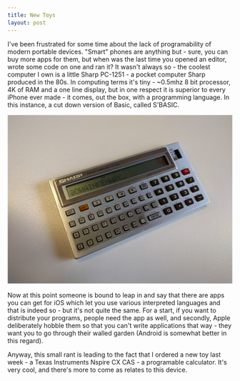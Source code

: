 ```yaml
---
title: New Toys
layout: post
---
```


I've been frustrated for some time about the lack of programability of modern portable devices.  "Smart" phones are anything but - sure, you can buy more apps for them, but when was the last time you opened an editor, wrote some code on one and ran it?  It wasn't always so - the coolest computer I own is a little Sharp PC-1251 - a pocket computer Sharp produced in the 80s. In computing terms it's tiny - ~0.5mhz 8 bit processor, 4K of RAM and a one line display, but in one respect it is superior to every iPhone ever made - it comes, out the box, with a programming language.  In this instance, a cut down version of Basic, called S'BASIC.

![My battered Sharp PC-1251](/images/sharp.png)

Now at this point someone is bound to leap in and say that there are apps you can get for iOS which let you use various interpreted languages and that is indeed so - but it's not quite the same.  For a start, if you want to distribute your programs, people need the app as well, and secondly, Apple deliberately hobble them so that you can't write applications that way - they want you to go through their walled garden (Android is somewhat better in this regard).

Anyway, this small rant is leading to the fact that I ordered a new toy last week - a Texas Instruments Nspire CX CAS - a programable calculator.  It's very cool, and there's more to come as relates to this device.
